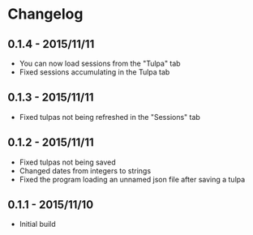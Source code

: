 # Changelog

## 0.1.4 - 2015/11/11
- You can now load sessions from the "Tulpa" tab
- Fixed sessions accumulating in the Tulpa tab

## 0.1.3 - 2015/11/11
- Fixed tulpas not being refreshed in the "Sessions" tab

## 0.1.2 - 2015/11/11
- Fixed tulpas not being saved
- Changed dates from integers to strings
- Fixed the program loading an unnamed json file after saving a tulpa
				
## 0.1.1 - 2015/11/10
- Initial build
